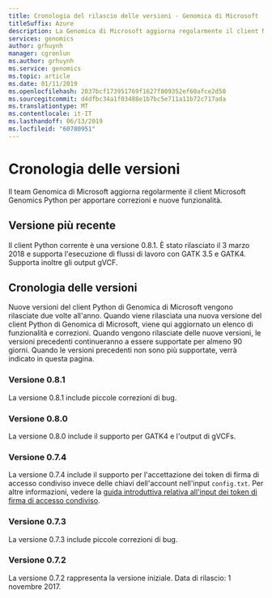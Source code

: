 ```yaml
---
title: Cronologia del rilascio delle versioni - Genomica di Microsoft
titleSuffix: Azure
description: La Genomica di Microsoft aggiorna regolarmente il client Microsoft Genomics Python per apportare correzioni e nuove funzionalità.
services: genomics
author: grhuynh
manager: cgronlun
ms.author: grhuynh
ms.service: genomics
ms.topic: article
ms.date: 01/11/2019
ms.openlocfilehash: 2037bcf173951769f1627f809352ef60afce2d50
ms.sourcegitcommit: d4dfbc34a1f03488e1b7bc5e711a11b72c717ada
ms.translationtype: MT
ms.contentlocale: it-IT
ms.lasthandoff: 06/13/2019
ms.locfileid: "60780951"
---
```

# <a name="version-release-history"></a>Cronologia delle versioni
Il team Genomica di Microsoft aggiorna regolarmente il client Microsoft Genomics Python per apportare correzioni e nuove funzionalità. 

## <a name="latest-release"></a>Versione più recente
Il client Python corrente è una versione 0.8.1. È stato rilasciato il 3 marzo 2018 e supporta l'esecuzione di flussi di lavoro con GATK 3.5 e GATK4. Supporta inoltre gli output gVCF.


## <a name="release-history"></a>Cronologia delle versioni 
Nuove versioni del client Python di Genomica di Microsoft vengono rilasciate due volte all'anno. Quando viene rilasciata una nuova versione del client Python di Genomica di Microsoft, viene qui aggiornato un elenco di funzionalità e correzioni. Quando vengono rilasciate delle nuove versioni, le versioni precedenti continueranno a essere supportate per almeno 90 giorni. Quando le versioni precedenti non sono più supportate, verrà indicato in questa pagina. 

### <a name="version-081"></a>Versione 0.8.1
La versione 0.8.1 include piccole correzioni di bug.  

### <a name="version-080"></a>Versione 0.8.0
La versione 0.8.0 include il supporto per GATK4 e l'output di gVCFs.  

### <a name="version-074"></a>Versione 0.7.4
La versione 0.7.4 include il supporto per l'accettazione dei token di firma di accesso condiviso invece delle chiavi dell'account nell'input `config.txt`. Per altre informazioni, vedere la [guida introduttiva relativa all'input dei token di firma di accesso condiviso](quickstart-input-sas.md). 

### <a name="version-073"></a>Versione 0.7.3
La versione 0.7.3 include piccole correzioni di bug.

### <a name="version-072"></a>Versione 0.7.2
La versione 0.7.2 rappresenta la versione iniziale. Data di rilascio: 1 novembre 2017.
